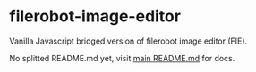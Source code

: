# filerobot-image-editor

Vanilla Javascript bridged version of filerobot image editor (FIE).

No splitted README.md yet, visit [main README.md](https://github.com/scaleflex/filerobot-image-editor/tree/v4) for docs.